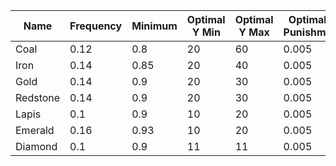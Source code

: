 Name     | Frequency | Minimum | Optimal Y Min | Optimal Y Max | Optimal Y Punishment
-------- | --------- | ------- | ------------- | ------------- | --------------------
Coal     | 0.12      | 0.8     | 20            | 60            | 0.005
Iron     | 0.14      | 0.85    | 20            | 40            | 0.005
Gold     | 0.14      | 0.9     | 20            | 30            | 0.005
Redstone | 0.14      | 0.9     | 20            | 30            | 0.005
Lapis    | 0.1       | 0.9     | 10            | 20            | 0.005
Emerald  | 0.16      | 0.93    | 10            | 20            | 0.005
Diamond  | 0.1       | 0.9     | 11            | 11            | 0.005
